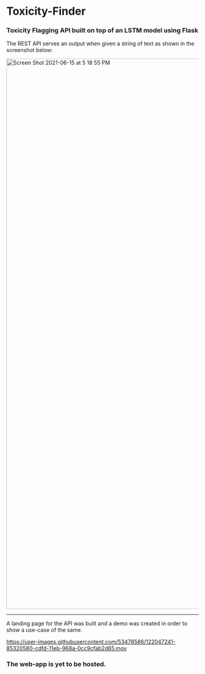 # Toxicity-Finder
### Toxicity Flagging API built on top of an LSTM model using Flask


The REST API serves an output when given a string of text as shown in the screenshot below:

<img width="1440" alt="Screen Shot 2021-06-15 at 5 18 55 PM" src="https://user-images.githubusercontent.com/53478586/122047450-cc1ffb00-cdfd-11eb-8506-b7515485ab82.png">


------------------------------


A landing page for the API was built and a demo was created in order to show a use-case of the same. 

https://user-images.githubusercontent.com/53478586/122047241-85320580-cdfd-11eb-968a-0cc9cfab2d65.mov

### The web-app is yet to be hosted.



